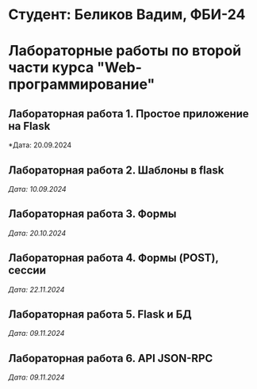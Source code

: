 # Студент: Беликов Вадим, ФБИ-24

# Лабораторные работы по второй части курса "Web-программирование"

## Лабораторная работа 1. Простое приложение на Flask

*Дата: 20.09.2024

## Лабораторная работа 2. Шаблоны в flask

*Дата: 10.09.2024*


## Лабораторная работа 3. Формы

*Дата: 20.10.2024*


## Лабораторная работа 4. Формы (POST), сессии

*Дата: 22.11.2024*


## Лабораторная работа 5. Flask и БД

*Дата: 09.11.2024*


## Лабораторная работа 6. API JSON-RPC

*Дата: 09.11.2024*

